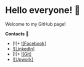 # **Hello everyone**! :wave:
Welcome to my GitHub page!

 **Contacts** :eyes:
  + [![+ [![Facebook]](https://www.facebook.com/konstantin.chalets/)
  + [![LinkedIn]](https://www.linkedin.com/in/kanstantsin-halets-b14878205/)
  + [![+ [![Git]](https://github.com/bykota)
  + [![Upwork]](https://www.upwork.com/freelancers/~013f8d67d6a7865153)
